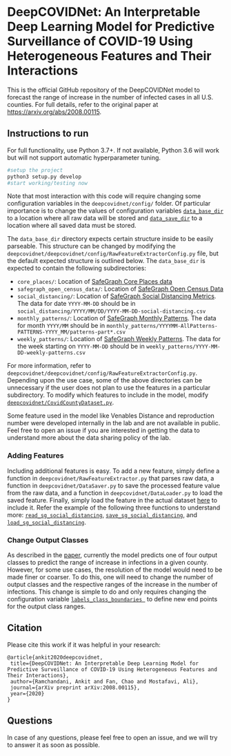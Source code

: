 # DeepCOVIDNet: An Interpretable Deep Learning Model for Predictive Surveillance of COVID-19 Using Heterogeneous Features and Their Interactions

This is the official GitHub repository of the DeepCOVIDNet model to forecast the range of increase in the number of infected cases in all U.S. counties. For full details, refer to the original paper at https://arxiv.org/abs/2008.00115.

## Instructions to run

For full functionality, use Python 3.7+. If not available, Python 3.6 will work but will not support automatic hyperparameter tuning. 

```bash
#setup the project
python3 setup.py develop
#start working/testing now
```
Note that most interaction with this code will require changing some configuration variables in the ```deepcovidnet/config/``` folder. Of particular importance is to change the values of configuration variables [```data_base_dir```](https://github.com/urban-resilience-lab/deepcovidnet/blob/eea555af4b5711e12e0c607a7f118bdfc38a22e8/deepcovidnet/config/global_config.py#L9) to a location where all raw data will be stored and [```data_save_dir```](https://github.com/urban-resilience-lab/deepcovidnet/blob/eea555af4b5711e12e0c607a7f118bdfc38a22e8/deepcovidnet/config/global_config.py#L10) to a location where all saved data must be stored.

The ```data_base_dir``` directory expects certain structure inside to be easily parseable. This structure can be changed by modifying the ```deepcovidnet/deepcovidnet/config/RawFeatureExtractorConfig.py``` file, but the default expected structure is outlined below. The ```data_base_dir``` is expected to contain the following subdirectories:
 - ```core_places/```: Location of [SafeGraph Core Places data](https://docs.safegraph.com/v4.0/docs#section-core-places)
 - ```safegraph_open_census_data/```: Location of [SafeGraph Open Census Data](https://docs.safegraph.com/docs/open-census-data)
 - ```social_distancing/```: Location of [SafeGraph Social Distancing Metrics](https://docs.safegraph.com/docs/social-distancing-metrics). The data for date ```YYYY-MM-DD``` should be in ```social_distancing/YYYY/MM/DD/YYYY-MM-DD-social-distancing.csv```
 - ```monthly_patterns/```: Location of [SafeGraph Monthly Patterns](https://docs.safegraph.com/v4.0/docs/places-schema#section-patterns). The data for month ```YYYY/MM``` should be in ```monthly_patterns/YYYYMM-AllPatterns-PATTERNS-YYYY_MM/patterns-part*.csv```
 - ```weekly_patterns/```: Location of [SafeGraph Weekly Patterns](https://docs.safegraph.com/v4.0/docs/places-schema#section-patterns). The data for the week starting on ```YYYY-MM-DD``` should be in ```weekly_patterns/YYYY-MM-DD-weekly-patterns.csv```
 
For more information, refer to ```deepcovidnet/deepcovidnet/config/RawFeatureExtractorConfig.py```. Depending upon the use case, some of the above directories can be unnecessary if the user does not plan to use the features in a particular subdirectory. To modify which features to include in the model, modify [```deepcovidnet/CovidCountyDataset.py```](https://github.com/urban-resilience-lab/deepcovidnet/blob/eea555af4b5711e12e0c607a7f118bdfc38a22e8/deepcovidnet/CovidCountyDataset.py#L41).
 
Some feature used in the model like Venables Distance and reproduction number were developed internally in the lab and are not available in public. Feel free to open an issue if you are interested in getting the data to understand more about the data sharing policy of the lab.
 
 ### Adding Features
 
 Including additional features is easy. To add a new feature, simply define a function in ```deepcovidnet/RawFeatureExtractor.py``` that parses raw data, a function in ```deepcovidnet/DataSaver.py``` to save the processed feature value from the raw data, and a function in ```deepcovidnet/DataLoader.py``` to load the saved feature. Finally, simply load the feature in the actual dataset [here](https://github.com/urban-resilience-lab/deepcovidnet/blob/eea555af4b5711e12e0c607a7f118bdfc38a22e8/deepcovidnet/CovidCountyDataset.py#L41) to include it. Refer the example of the following three functions to understand more: [```read_sg_social_distancing```](https://github.com/urban-resilience-lab/deepcovidnet/blob/eea555af4b5711e12e0c607a7f118bdfc38a22e8/deepcovidnet/RawFeatureExtractor.py#L287), [```save_sg_social_distancing```](https://github.com/urban-resilience-lab/deepcovidnet/blob/eea555af4b5711e12e0c607a7f118bdfc38a22e8/deepcovidnet/DataSaver.py#L29), and [```load_sg_social_distancing```](https://github.com/urban-resilience-lab/deepcovidnet/blob/eea555af4b5711e12e0c607a7f118bdfc38a22e8/deepcovidnet/DataLoader.py#L34).

### Change Output Classes

As described in the [paper](https://arxiv.org/abs/2008.00115), currently the model predicts one of four output classes to predict the range of increase in infections in a given county. However, for some use cases, the resolution of the model would need to be made finer or coarser. To do this, one will need to change the number of output classes and the respective ranges of the increase in the number of infections. This change is simple to do and only requires changing the configuration variable [```labels_class_boundaries ```](https://github.com/urban-resilience-lab/deepcovidnet/blob/eea555af4b5711e12e0c607a7f118bdfc38a22e8/deepcovidnet/config/CovidCountyDatasetConfig.py#L12) to define new end points for the output class ranges.

## Citation

Please cite this work if it was helpful in your research:

```
@article{ankit2020deepcovidnet,
 title={DeepCOVIDNet: An Interpretable Deep Learning Model for Predictive Surveillance of COVID-19 Using Heterogeneous Features and Their Interactions},
 author={Ramchandani, Ankit and Fan, Chao and Mostafavi, Ali},
 journal={arXiv preprint arXiv:2008.00115},
 year={2020}
}
```

## Questions
In case of any questions, please feel free to open an issue, and we will try to answer it as soon as possible.
